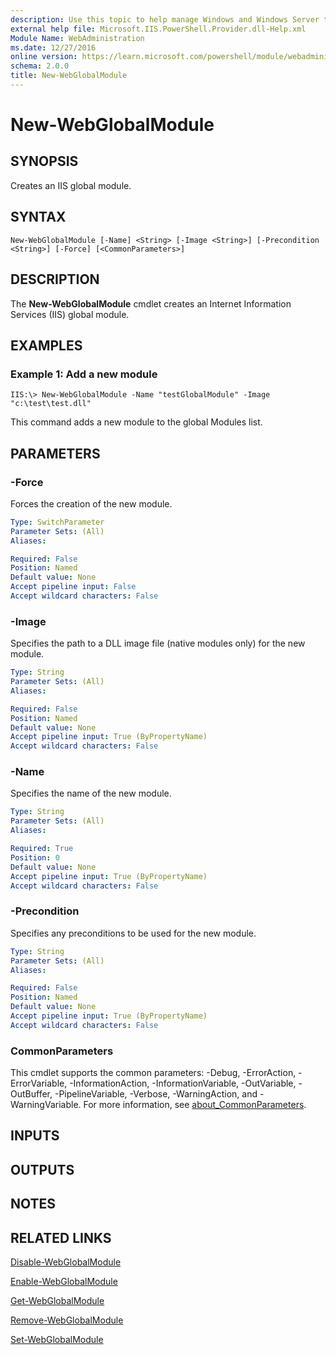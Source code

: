 ```yaml
---
description: Use this topic to help manage Windows and Windows Server technologies with Windows PowerShell.
external help file: Microsoft.IIS.PowerShell.Provider.dll-Help.xml
Module Name: WebAdministration
ms.date: 12/27/2016
online version: https://learn.microsoft.com/powershell/module/webadministration/new-webglobalmodule?view=windowsserver2019-ps&wt.mc_id=ps-gethelp
schema: 2.0.0
title: New-WebGlobalModule
---
```


# New-WebGlobalModule

## SYNOPSIS
Creates an IIS global module.

## SYNTAX

```
New-WebGlobalModule [-Name] <String> [-Image <String>] [-Precondition <String>] [-Force] [<CommonParameters>]
```

## DESCRIPTION
The **New-WebGlobalModule** cmdlet creates an Internet Information Services (IIS) global module.

## EXAMPLES

### Example 1: Add a new module
```
IIS:\> New-WebGlobalModule -Name "testGlobalModule" -Image "c:\test\test.dll"
```

This command adds a new module to the global Modules list.

## PARAMETERS

### -Force
Forces the creation of the new module.

```yaml
Type: SwitchParameter
Parameter Sets: (All)
Aliases: 

Required: False
Position: Named
Default value: None
Accept pipeline input: False
Accept wildcard characters: False
```

### -Image
Specifies the path to a DLL image file (native modules only) for the new module.

```yaml
Type: String
Parameter Sets: (All)
Aliases: 

Required: False
Position: Named
Default value: None
Accept pipeline input: True (ByPropertyName)
Accept wildcard characters: False
```

### -Name
Specifies the name of the new module.

```yaml
Type: String
Parameter Sets: (All)
Aliases: 

Required: True
Position: 0
Default value: None
Accept pipeline input: True (ByPropertyName)
Accept wildcard characters: False
```

### -Precondition
Specifies any preconditions to be used for the new module.

```yaml
Type: String
Parameter Sets: (All)
Aliases: 

Required: False
Position: Named
Default value: None
Accept pipeline input: True (ByPropertyName)
Accept wildcard characters: False
```

### CommonParameters
This cmdlet supports the common parameters: -Debug, -ErrorAction, -ErrorVariable, -InformationAction, -InformationVariable, -OutVariable, -OutBuffer, -PipelineVariable, -Verbose, -WarningAction, and -WarningVariable. For more information, see [about_CommonParameters](https://go.microsoft.com/fwlink/?LinkID=113216).

## INPUTS

## OUTPUTS

## NOTES

## RELATED LINKS

[Disable-WebGlobalModule](./Disable-WebGlobalModule.md)

[Enable-WebGlobalModule](./Enable-WebGlobalModule.md)

[Get-WebGlobalModule](./Get-WebGlobalModule.md)

[Remove-WebGlobalModule](./Remove-WebGlobalModule.md)

[Set-WebGlobalModule](./Set-WebGlobalModule.md)

